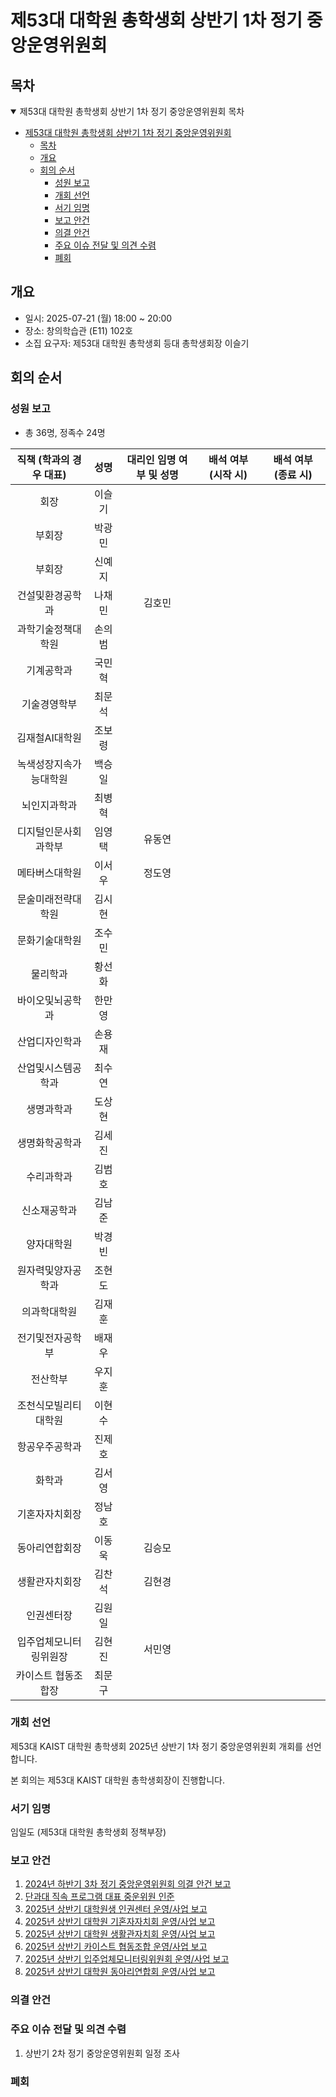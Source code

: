 제53대 대학원 총학생회 상반기 1차 정기 중앙운영위원회 
===

## 목차

<details open>
<summary>제53대 대학원 총학생회 상반기 1차 정기 중앙운영위원회 목차</summary>
  
- [제53대 대학원 총학생회 상반기 1차 정기 중앙운영위원회](#제53대-대학원-총학생회-상반기-1차-정기-중앙운영위원회)
	- [목차](#목차)
	- [개요](#개요)
	- [회의 순서](#회의-순서)
		- [성원 보고](#성원-보고)
		- [개회 선언](#개회-선언)
		- [서기 임명](#서기-임명)
		- [보고 안건](#보고-안건)
		- [의결 안건](#의결-안건)
		- [주요 이슈 전달 및 의견 수렴](#주요-이슈-전달-및-의견-수렴)
		- [폐회](#폐회)
</details>

## 개요 

- 일시: 2025-07-21 (월) 18:00 ~ 20:00
- 장소: 창의학습관 (E11) 102호
- 소집 요구자: 제53대 대학원 총학생회 등대 총학생회장 이슬기

## 회의 순서
### 성원 보고
- 총 36명, 정족수 24명

| 직책 (학과의 경우 대표) | 성명 | 대리인 임명 여부 및 성명 | 배석 여부 (시작 시) | 배석 여부 (종료 시) |
|:---:|:---:|:---:|:---:|:---:|
| 회장 | 이슬기 |  | 
| 부회장 | 박광민 |  | 
| 부회장 | 신예지 |  |
| 건설및환경공학과 | 나채민 | 김호민 | 
| 과학기술정책대학원 | 손의범 |  | 
| 기계공학과 | 국민혁 |   | 
| 기술경영학부 | 최문석 |  | 
| 김재철AI대학원 | 조보령 |   |
| 녹색성장지속가능대학원 | 백승일 |  | 
| 뇌인지과학과 | 최병혁 |  | 
| 디지털인문사회과학부 | 임영택 | 유동연 | 
| 메타버스대학원 | 이서우 | 정도영  | 
| 문술미래전략대학원 | 김시현 |   | 
| 문화기술대학원 | 조수민 |  | 
| 물리학과 | 황선화 |  | 
| 바이오및뇌공학과 | 한만영 |  | 
| 산업디자인학과 | 손용재 |   | 
| 산업및시스템공학과 | 최수연 |  | 
| 생명과학과 | 도상현 |  | 
| 생명화학공학과 | 김세진 |   | 
| 수리과학과 | 김범호 |  | 
| 신소재공학과 | 김남준 |  |
| 양자대학원 | 박경빈 |   | 
| 원자력및양자공학과 | 조현도 |   | 
| 의과학대학원 | 김재훈 |  |  
| 전기및전자공학부 | 배재우 |   |  
| 전산학부 | 우지훈 |   | 
| 조천식모빌리티대학원 | 이현수 |  |  
| 항공우주공학과 | 진제호 |  |  
| 화학과 | 김서영 |  |  
| 기혼자자치회장 | 정남호 |   |  
| 동아리연합회장 | 이동욱 | 김승모 | 
| 생활관자치회장 | 김찬석 | 김현경 | 
| 인권센터장 | 김원일 |  |  
| 입주업체모니터링위원장 | 김현진 | 서민영 | 
| 카이스트 협동조합장 | 최문구 |   | 
      
### 개회 선언
제53대 KAIST 대학원 총학생회 2025년 상반기 1차 정기 중앙운영위원회 개회를 선언합니다. 

본 회의는 제53대 KAIST 대학원 총학생회장이 진행합니다.

### 서기 임명
임일도 (제53대 대학원 총학생회 정책부장) 

### 보고 안건
1. [2024년 하반기 3차 정기 중앙운영위원회 의결 안건 보고](보고안건/2024년-하반기-3차-정기-중앙운영위원회-의결안건보고.md)
2. [단과대 직속 프로그램 대표 중운위원 인준](의결안건/2025-중운위원-인준.md)
3. [2025년 상반기 대학원생 인권센터 운영/사업 보고](보고안건/대학원생인권센터-2025년-상반기-운영사업보고.md) 
4. [2025년 상반기 대학원 기혼자자치회 운영/사업 보고](보고안건/2025년도-상반기-대학원-기혼자자치회-운영-사업-보고.md) 
5. [2025년 상반기 대학원 생활관자치회 운영/사업 보고](보고안건/대학원생활관자치회-2025-상반기-운영사업보고.md) 
6. [2025년 상반기 카이스트 협동조합 운영/사업 보고](보고안건/카이스트협동조합-2025년-상반기-운영사업보고.md) 
7. [2025년 상반기 입주업체모니터링위원회 운영/사업 보고](보고안건/입주업체모니터링위원회-2025년-상반기-운영사업보고.md) 
8. [2025년 상반기 대학원 동아리연합회 운영/사업 보고](보고안건/대학원동아리연합회-2025년-상반기-운영사업보고.md)

### 의결 안건


### 주요 이슈 전달 및 의견 수렴
1. 상반기 2차 정기 중앙운영위원회 일정 조사 

### 폐회

